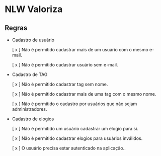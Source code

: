 # NLW Valoriza

## Regras

- Cadastro de usuário

    [ x ] Não é permitido cadastrar mais de um usuário com o mesmo e-mail.

    [ x ] Não é permitido cadastrar usuário sem e-mail.

- Cadastro de TAG

    [ x ] Não é permitido cadastrar tag sem nome.

    [ x ] Não é permitido cadastrar mais de uma tag com o mesmo nome.

    [ x ] Não é permitido o cadastro por usuários que não sejam administradores.

- Cadastro de elogios

    [ x ] Não é permitido um usuário cadastrar um elogio para si.

    [ x ] Não é permitido cadastrar elogios para usuários inválidos.

    [ x ] O usuário precisa estar autenticado na aplicação..